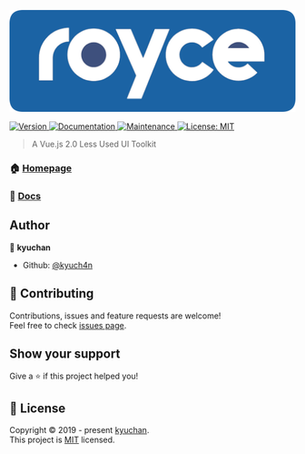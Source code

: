 <p align="center">
  <img style="width: 600px;" src="./assets/logo.png">
</p>

<p>
  <a href="https://www.npmjs.com/package/royce-ui" target="_blank">
    <img alt="Version" src="https://img.shields.io/npm/v/royce-ui.svg">
  </a>
  <a href="https://github.com/kyuch4n/royce-ui#readme" target="_blank">
    <img alt="Documentation" src="https://img.shields.io/badge/documentation-yes-brightgreen.svg" />
  </a>
  <a href="https://github.com/kyuch4n/royce-ui/graphs/commit-activity" target="_blank">
    <img alt="Maintenance" src="https://img.shields.io/badge/Maintained%3F-yes-green.svg" />
  </a>
  <a href="https://github.com/kyuch4n/royce-ui/blob/master/LICENSE" target="_blank">
    <img alt="License: MIT" src="https://img.shields.io/badge/License-MIT-yellow.svg" />
  </a>
</p>

> A Vue.js 2.0 Less Used UI Toolkit

### 🏠 [Homepage](https://github.com/kyuch4n/royce-ui#readme)

### 📖 [Docs](http://x.kyuchan.cn/royce-ui/)

## Author

👤 **kyuchan**

* Github: [@kyuch4n](https://github.com/kyuch4n)

## 🤝 Contributing

Contributions, issues and feature requests are welcome!<br />Feel free to check [issues page](https://github.com/kyuch4n/royce-ui/issues).

## Show your support

Give a ⭐️ if this project helped you!

## 📝 License

Copyright © 2019 - present [kyuchan](https://github.com/kyuch4n).<br />
This project is [MIT](https://github.com/kyuch4n/royce-ui/blob/master/LICENSE) licensed.
